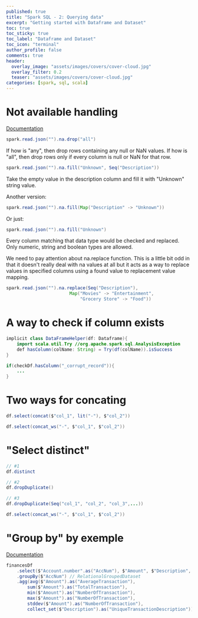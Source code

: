 ```yaml
---
published: true
title: "Spark SQL - 2: Querying data"
excerpt: "Getting started with Dataframe and Dataset"
toc: true
toc_sticky: true
toc_label: "Dataframe and Dataset"
toc_icon: "terminal"
author_profile: false
comments: true
header:
  overlay_image: "assets/images/covers/cover-cloud.jpg"
  overlay_filter: 0.2
  teaser: "assets/images/covers/cover-cloud.jpg"
categories: [spark, sql, scala]
---
```


# Not available handling
[Documentation](https://spark.apache.org/docs/2.2.0/api/scala/index.html#org.apache.spark.sql.DataFrameNaFunctions)

```java
spark.read.json("").na.drop("all")
```
If how is "any", then drop rows containing any null or NaN values. If how is "all", then drop rows only if every column is null or NaN for that row.

```java
spark.read.json("").na.fill("Unknown", Seq("Description"))
```
Take the empty value in the description column and fill it with "Unknown" string value. 

Another version: 
```java
spark.read.json("").na.fill(Map("Description" -> "Unknown"))
```
Or just: 
```java
spark.read.json("").na.fill("Unknown")
```
Every column matching that data type would be checked and replaced. Only numeric, string and boolean types are allowed. 

We need to pay attention about na.replace function. This is a little bit odd in that it doesn't really deal with na values at all but it acts as a way to replace values in specified columns using a found value to replacement value mapping. 

```java
spark.read.json("").na.replace(Seq("Description"),
                        Map("Movies" -> "Entertainment",
                            "Grocery Store" -> "Food"))
```

# A way to check if column exists
```java
implicit class DataFrameHelper(df: Dataframe){
    import scala.util.Try //org.apache.spark.sql.AnalysisException
    def hasColumn(colName: String) = Try(df(colName)).isSuccess
}
```

```java
if(checkDf.hasColumn("_corrupt_record")){
    ...
}
```

# Two ways for concating

```java
df.select(concat($"col_1", lit("-"), $"col_2"))
```

```java
df.select(concat_ws("-", $"col_1", $"col_2"))
```

# "Select distinct"

```java
// #1
df.distinct

// #2
df.dropDuplicate()

// #3
df.dropDuplicate(Seq("col_1", "col_2", "col_3",...))
```

```java
df.select(concat_ws("-", $"col_1", $"col_2"))
```

# "Group by" by exemple
[Documentation](https://spark.apache.org/docs/2.4.0/api/scala/index.html#org.apache.spark.sql.RelationalGroupedDataset)


```java
financesDf
    .select($"Account.number".as("AccNum"), $"Amount", $"Description", $"Date")
    .groupBy($"AccNum") // RelationalGroupedDataset
    .agg(avg($"Amount").as("AverageTransaction"),
        sum($"Amount").as("TotalTransaction"),
        min($"Amount").as("NumberOfTransaction"),
        max($"Amount").as("NumberOfTransaction"),
        stddev($"Amount").as("NumberOfTransaction"),
        collect_set($"Description").as("UniqueTransactionDescription"))
```